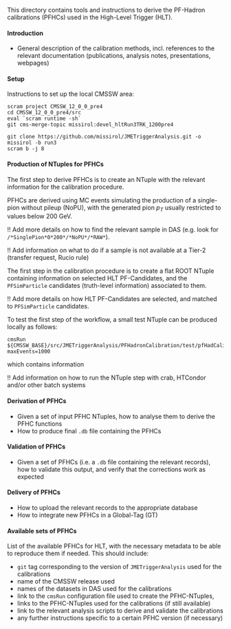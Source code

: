 This directory contains tools and instructions
to derive the PF-Hadron calibrations (PFHCs)
used in the High-Level Trigger (HLT).

#### Introduction

 * General description of the calibration methods,
   incl. references to the relevant documentation
   (publications, analysis notes, presentations, webpages)

#### Setup

Instructions to set up the local CMSSW area:
```
scram project CMSSW_12_0_0_pre4
cd CMSSW_12_0_0_pre4/src
eval `scram runtime -sh`
git cms-merge-topic missirol:devel_hltRun3TRK_1200pre4

git clone https://github.com/missirol/JMETriggerAnalysis.git -o missirol -b run3
scram b -j 8
```

#### Production of NTuples for PFHCs

The first step to derive PFHCs is to create an NTuple with the relevant information for the calibration procedure.

PFHCs are derived using MC events simulating
the production of a single-pion without pileup (NoPU),
with the generated pion $p_{T}$ usually restricted to values below 200 GeV.

!! Add more details on how to find the relevant sample in DAS (e.g. look for `/*SinglePion*0*200*/*NoPU*/*RAW*`).

!! Add information on what to do if a sample is not available at a Tier-2 (transfer request, Rucio rule)

The first step in the calibration procedure is to create a flat ROOT NTuple
containing information on selected HLT PF-Candidates,
and the `PFSimParticle` candidates (truth-level information) associated to them.

!! Add more details on how HLT PF-Candidates are selected, and matched to `PFSimParticle` candidates.

To test the first step of the workflow, a small test NTuple can be produced locally as follows:
```
cmsRun ${CMSSW_BASE}/src/JMETriggerAnalysis/PFHadronCalibration/test/pfHadCalibNTuple_cfg.py maxEvents=1000
```

which contains information

!! Add information on how to run the NTuple step with crab, HTCondor and/or other batch systems

#### Derivation of PFHCs

 * Given a set of input PFHC NTuples, how to analyse them to derive the PFHC functions
 * How to produce final `.db` file containing the PFHCs

#### Validation of PFHCs

 * Given a set of PFHCs (i.e. a `.db` file containing the relevant records),
   how to validate this output, and verify that the corrections work as expected

#### Delivery of PFHCs

 * How to upload the relevant records to the appropriate database
 * How to integrate new PFHCs in a Global-Tag (GT)

#### Available sets of PFHCs

List of the available PFHCs for HLT,
with the necessary metadata to be able to reproduce them if needed.
This should include:
 * `git` tag corresponding to the version of `JMETriggerAnalysis` used for the calibrations
 * name of the CMSSW release used
 * names of the datasets in DAS used for the calibrations
 * link to the `cmsRun` configuration file used to create the PFHC-NTuples,
 * links to the PFHC-NTuples used for the calibrations (if still available)
 * link to the relevant analysis scripts to derive and validate the calibrations
 * any further instructions specific to a certain PFHC version (if necessary)
